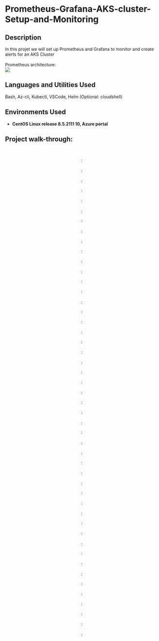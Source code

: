 # Prometheus-Grafana-AKS-cluster-Setup-and-Monitoring
<h2>Description</h2>
In this projet we will set up Prometheus and Grafana to monitor and create alerts for an AKS Cluster
<br />
<br/>  Prometheus architecture: <br/>
<img src="https://github.com/user-attachments/assets/ea5e957d-3c7d-420e-9647-5e2b8aafda16"/>


<h2>Languages and Utilities Used</h2>

Bash, Az-cli, Kubectl, VSCode, Helm (Optional: cloudshell)

<h2>Environments Used </h2>

- <b>CentOS Linux release 8.5.2111
 10, Azure portal </b>

<h2>Project walk-through:</h2>
<br/>
<p align="center">
 : <br/>
<img src=""/>
<br />
<br />
 :  <br/>
<img src=""/>
<br />
<br />
: <br/>
<img src=""/>
<br/>
<p align="center">
 : <br/>
<img src=""/>
<br />
<br />
 :  <br/>
<img src=""/>
<br />
<br />
: <br/>
<img src=""/>
<br/>
<p align="center">
 : <br/>
<img src=""/>
<br />
<br />
 :  <br/>
<img src=""/>
<br />
<br />
: <br/>
<img src=""/>
<br/>
<p align="center">
 : <br/>
<img src=""/>
<br />
<br />
 :  <br/>
<img src=""/>
<br />
<br />
: <br/>
<img src=""/>
<br/>
<p align="center">
 : <br/>
<img src=""/>
<br />
<br />
 :  <br/>
<img src=""/>
<br />
<br />
: <br/>
<img src=""/>
<br/>
<p align="center">
 : <br/>
<img src=""/>
<br />
<br />
 :  <br/>
<img src=""/>
<br />
<br />
: <br/>
<img src=""/>
<br/>
<p align="center">
 : <br/>
<img src=""/>
<br />
<br />
 :  <br/>
<img src=""/>
<br />
<br />
: <br/>
<img src=""/>
<br/>
<p align="center">
 : <br/>
<img src=""/>
<br />
<br />
 :  <br/>
<img src=""/>
<br />
<br />
: <br/>
<img src=""/>
<br/>
<p align="center">
 : <br/>
<img src=""/>
<br />
<br />
 :  <br/>
<img src=""/>
<br />
<br />
: <br/>
<img src=""/>
<br/>
<p align="center">
 : <br/>
<img src=""/>
<br />
<br />
 :  <br/>
<img src=""/>
<br />
<br />
: <br/>
<img src=""/>
<br/>
<p align="center">
 : <br/>
<img src=""/>
<br />
<br />
 :  <br/>
<img src=""/>
<br />
<br />
: <br/>
<img src=""/>
<br/>
<p align="center">
 : <br/>
<img src=""/>
<br />
<br />
 :  <br/>
<img src=""/>
<br />
<br />
: <br/>
<img src=""/>
<br/>
<p align="center">
 : <br/>
<img src=""/>
<br />
<br />
 :  <br/>
<img src=""/>
<br />
<br />
: <br/>
<img src=""/>
<br/>
<p align="center">
 : <br/>
<img src=""/>
<br />
<br />
 :  <br/>
<img src=""/>
<br />
<br />
: <br/>
<img src=""/>
<br/>
<p align="center">
 : <br/>
<img src=""/>
<br />
<br />
 :  <br/>
<img src=""/>
<br />
<br />
: <br/>
<img src=""/>
<br/>
<p align="center">
 : <br/>
<img src=""/>
<br />
<br />
 :  <br/>
<img src=""/>
<br />
<br />
: <br/>
<img src=""/>
